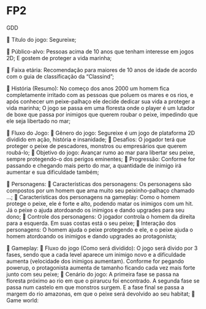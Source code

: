# FP2
GDD

	Título do jogo: Segureixe;

	Público-alvo: Pessoas acima de 10 anos que tenham interesse em jogos 2D; 
E gostem de proteger a vida marinha;

	Faixa etária: Recomendação para maiores de 10 anos de idade de acordo com o guia de classificação da “Classind”;

	História (Resumo): No começo dos anos 2000 um homem fica completamente irritado com as pessoas que poluem os mares e os rios, e após conhecer um peixe-palhaço ele decide dedicar sua vida a proteger a vida marinha;
O jogo se passa em uma floresta onde o player é um lutador de boxe que passa por inimigos que querem roubar o peixe, impedindo que ele seja libertado no mar;

	Fluxo do Jogo:
	Gênero do jogo: Segureixe é um jogo de plataforma 2D dividido em ação, história e insanidade;
	Desafios: O jogador terá que proteger o peixe de pescadores, monstros ou empresários que querem roubá-lo;
	Objetivo do jogo: Avançar rumo ao mar para libertar seu peixe, sempre protegendo-o dos perigos eminentes;
	Progressão: Conforme for passando e chegando mais perto do mar, a quantidade de inimigo irá aumentar e sua dificuldade também;

	 Personagens:
	Características dos personagens: Os personagens são compostos por um homem que ama muito seu peixinho-palhaço chamado ...;
	Características dos personagens na gameplay: Como o homem protege o peixe, ele é forte e alto, podendo matar os inimigos com um hit. Já o peixe o ajuda atordoando os inimigos e dando upgrades para seu dono;
	Controle dos personagens: O jogador controla o homem da direita para a esquerda. Em suas costas está o seu peixe;
	Interação dos personagens: O homem ajuda o peixe protegendo e ele, e o peixe ajuda o homem atordoando os inimigos e dando upgrades ao protagonista;

	Gameplay:
	Fluxo do jogo (Como será dividido): O jogo será divido por 3 fases, sendo que a cada level aparece um inimigo novo e a dificuldade aumenta (velocidade dos inimigos aumentam). Conforme for pegando powerup, o protagonista aumenta de tamanho ficando cada vez mais forte junto com seu peixe;
	Cenário do jogo: A primeira fase se passa na floresta próximo ao rio em que o pirarucu foi encontrado. A segunda fase se passa num castelo em que monstros surgem. E a fase final se passa a margem do rio amazonas, em que o peixe será devolvido ao seu habitat;
	Game world:
